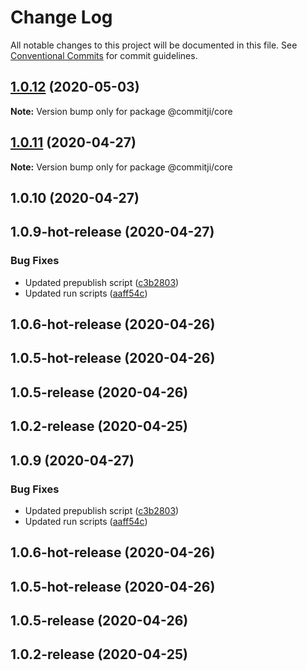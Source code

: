 # Change Log

All notable changes to this project will be documented in this file.
See [Conventional Commits](https://conventionalcommits.org) for commit guidelines.

## [1.0.12](https://github.com/jmaicaaan/commitji/compare/@commitji/core@1.0.11...@commitji/core@1.0.12) (2020-05-03)

**Note:** Version bump only for package @commitji/core





## [1.0.11](https://github.com/jmaicaaan/commitji/compare/@commitji/core@1.0.10...@commitji/core@1.0.11) (2020-04-27)

**Note:** Version bump only for package @commitji/core





## 1.0.10 (2020-04-27)



## 1.0.9-hot-release (2020-04-27)


### Bug Fixes

* Updated prepublish script ([c3b2803](https://github.com/jmaicaaan/commitji/commit/c3b2803ebf38d295da6583504ffb65a12c4c07e9))
* Updated run scripts ([aaff54c](https://github.com/jmaicaaan/commitji/commit/aaff54c9e6f26b423119d3b766398b74917ece28))



## 1.0.6-hot-release (2020-04-26)



## 1.0.5-hot-release (2020-04-26)



## 1.0.5-release (2020-04-26)



## 1.0.2-release (2020-04-25)





## 1.0.9 (2020-04-27)


### Bug Fixes

* Updated prepublish script ([c3b2803](https://github.com/jmaicaaan/commitji/commit/c3b2803ebf38d295da6583504ffb65a12c4c07e9))
* Updated run scripts ([aaff54c](https://github.com/jmaicaaan/commitji/commit/aaff54c9e6f26b423119d3b766398b74917ece28))



## 1.0.6-hot-release (2020-04-26)



## 1.0.5-hot-release (2020-04-26)



## 1.0.5-release (2020-04-26)



## 1.0.2-release (2020-04-25)
